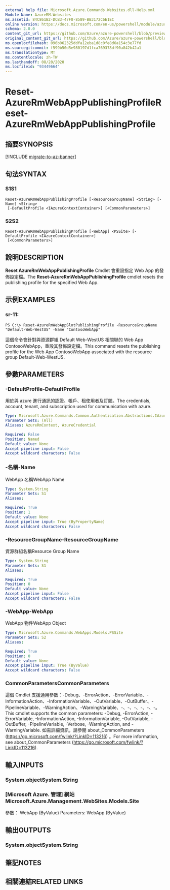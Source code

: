 ```yaml
---
external help file: Microsoft.Azure.Commands.Websites.dll-Help.xml
Module Name: AzureRM.Websites
ms.assetid: 84C861B2-DCB3-47F0-8589-BB3172C6E1EC
online version: https://docs.microsoft.com/en-us/powershell/module/azurerm.websites/reset-azurermwebapppublishingprofile
schema: 2.0.0
content_git_url: https://github.com/Azure/azure-powershell/blob/preview/src/ResourceManager/Websites/Commands.Websites/help/Reset-AzureRmWebAppPublishingProfile.md
original_content_git_url: https://github.com/Azure/azure-powershell/blob/preview/src/ResourceManager/Websites/Commands.Websites/help/Reset-AzureRmWebAppPublishingProfile.md
ms.openlocfilehash: 096b062325ddfa12eba1d8c0fe8d6a154c3e77fd
ms.sourcegitcommit: f599b50d5e980197d1fca769378df90a842b42a1
ms.translationtype: MT
ms.contentlocale: zh-TW
ms.lasthandoff: 08/20/2020
ms.locfileid: "93449664"
---
```

# <span data-ttu-id="19e5b-101">Reset-AzureRmWebAppPublishingProfile</span><span class="sxs-lookup"><span data-stu-id="19e5b-101">Reset-AzureRmWebAppPublishingProfile</span></span>

## <span data-ttu-id="19e5b-102">摘要</span><span class="sxs-lookup"><span data-stu-id="19e5b-102">SYNOPSIS</span></span>

[!INCLUDE [migrate-to-az-banner](../../includes/migrate-to-az-banner.md)]

## <span data-ttu-id="19e5b-103">句法</span><span class="sxs-lookup"><span data-stu-id="19e5b-103">SYNTAX</span></span>

### <span data-ttu-id="19e5b-104">S1</span><span class="sxs-lookup"><span data-stu-id="19e5b-104">S1</span></span>
```
Reset-AzureRmWebAppPublishingProfile [-ResourceGroupName] <String> [-Name] <String>
 [-DefaultProfile <IAzureContextContainer>] [<CommonParameters>]
```

### <span data-ttu-id="19e5b-105">S2</span><span class="sxs-lookup"><span data-stu-id="19e5b-105">S2</span></span>
```
Reset-AzureRmWebAppPublishingProfile [-WebApp] <PSSite> [-DefaultProfile <IAzureContextContainer>]
 [<CommonParameters>]
```

## <span data-ttu-id="19e5b-106">說明</span><span class="sxs-lookup"><span data-stu-id="19e5b-106">DESCRIPTION</span></span>
<span data-ttu-id="19e5b-107">**Reset AzureRmWebAppPublishingProfile** Cmdlet 會重設指定 Web App 的發佈設定檔。</span><span class="sxs-lookup"><span data-stu-id="19e5b-107">The **Reset-AzureRmWebAppPublishingProfile** cmdlet resets the publishing profile for the specified Web App.</span></span>

## <span data-ttu-id="19e5b-108">示例</span><span class="sxs-lookup"><span data-stu-id="19e5b-108">EXAMPLES</span></span>

### <span data-ttu-id="19e5b-109">sr-1</span><span class="sxs-lookup"><span data-stu-id="19e5b-109">1:</span></span>
```
PS C:\> Reset-AzureRmWebAppSlotPublishingProfile -ResourceGroupName "Default-Web-WestUS" -Name "ContosoWebApp"
```

<span data-ttu-id="19e5b-110">這個命令會針對與資源群組 Default Web-WestUS 相關聯的 Web App ContosoWebApp，重設其發佈設定檔。</span><span class="sxs-lookup"><span data-stu-id="19e5b-110">This command resets the publishing profile for the Web App ContosoWebApp associated with the resource group Default-Web-WestUS.</span></span>

## <span data-ttu-id="19e5b-111">參數</span><span class="sxs-lookup"><span data-stu-id="19e5b-111">PARAMETERS</span></span>

### <span data-ttu-id="19e5b-112">-DefaultProfile</span><span class="sxs-lookup"><span data-stu-id="19e5b-112">-DefaultProfile</span></span>
<span data-ttu-id="19e5b-113">用於與 azure 進行通訊的認證、帳戶、租使用者及訂閱。</span><span class="sxs-lookup"><span data-stu-id="19e5b-113">The credentials, account, tenant, and subscription used for communication with azure.</span></span>

```yaml
Type: Microsoft.Azure.Commands.Common.Authentication.Abstractions.IAzureContextContainer
Parameter Sets: (All)
Aliases: AzureRmContext, AzureCredential

Required: False
Position: Named
Default value: None
Accept pipeline input: False
Accept wildcard characters: False
```

### <span data-ttu-id="19e5b-114">-名稱</span><span class="sxs-lookup"><span data-stu-id="19e5b-114">-Name</span></span>
<span data-ttu-id="19e5b-115">WebApp 名稱</span><span class="sxs-lookup"><span data-stu-id="19e5b-115">WebApp Name</span></span>

```yaml
Type: System.String
Parameter Sets: S1
Aliases:

Required: True
Position: 1
Default value: None
Accept pipeline input: True (ByPropertyName)
Accept wildcard characters: False
```

### <span data-ttu-id="19e5b-116">-ResourceGroupName</span><span class="sxs-lookup"><span data-stu-id="19e5b-116">-ResourceGroupName</span></span>
<span data-ttu-id="19e5b-117">資源群組名稱</span><span class="sxs-lookup"><span data-stu-id="19e5b-117">Resource Group Name</span></span>

```yaml
Type: System.String
Parameter Sets: S1
Aliases:

Required: True
Position: 0
Default value: None
Accept pipeline input: False
Accept wildcard characters: False
```

### <span data-ttu-id="19e5b-118">-WebApp</span><span class="sxs-lookup"><span data-stu-id="19e5b-118">-WebApp</span></span>
<span data-ttu-id="19e5b-119">WebApp 物件</span><span class="sxs-lookup"><span data-stu-id="19e5b-119">WebApp Object</span></span>

```yaml
Type: Microsoft.Azure.Commands.WebApps.Models.PSSite
Parameter Sets: S2
Aliases:

Required: True
Position: 0
Default value: None
Accept pipeline input: True (ByValue)
Accept wildcard characters: False
```

### <span data-ttu-id="19e5b-120">CommonParameters</span><span class="sxs-lookup"><span data-stu-id="19e5b-120">CommonParameters</span></span>
<span data-ttu-id="19e5b-121">這個 Cmdlet 支援通用參數：-Debug、-ErrorAction、-ErrorVariable、-InformationAction、-InformationVariable、-OutVariable、-OutBuffer、-PipelineVariable、-WarningAction、-WarningVariable、-、-、-、-、-、-。</span><span class="sxs-lookup"><span data-stu-id="19e5b-121">This cmdlet supports the common parameters: -Debug, -ErrorAction, -ErrorVariable, -InformationAction, -InformationVariable, -OutVariable, -OutBuffer, -PipelineVariable, -Verbose, -WarningAction, and -WarningVariable.</span></span> <span data-ttu-id="19e5b-122">如需詳細資訊，請參閱 about_CommonParameters (https://go.microsoft.com/fwlink/?LinkID=113216) 。</span><span class="sxs-lookup"><span data-stu-id="19e5b-122">For more information, see about_CommonParameters (https://go.microsoft.com/fwlink/?LinkID=113216).</span></span>

## <span data-ttu-id="19e5b-123">輸入</span><span class="sxs-lookup"><span data-stu-id="19e5b-123">INPUTS</span></span>

### <span data-ttu-id="19e5b-124">System.object</span><span class="sxs-lookup"><span data-stu-id="19e5b-124">System.String</span></span>

### <span data-ttu-id="19e5b-125">[Microsoft Azure. 管理] 網站</span><span class="sxs-lookup"><span data-stu-id="19e5b-125">Microsoft.Azure.Management.WebSites.Models.Site</span></span>
<span data-ttu-id="19e5b-126">參數： WebApp (ByValue) </span><span class="sxs-lookup"><span data-stu-id="19e5b-126">Parameters: WebApp (ByValue)</span></span>

## <span data-ttu-id="19e5b-127">輸出</span><span class="sxs-lookup"><span data-stu-id="19e5b-127">OUTPUTS</span></span>

### <span data-ttu-id="19e5b-128">System.object</span><span class="sxs-lookup"><span data-stu-id="19e5b-128">System.String</span></span>

## <span data-ttu-id="19e5b-129">筆記</span><span class="sxs-lookup"><span data-stu-id="19e5b-129">NOTES</span></span>

## <span data-ttu-id="19e5b-130">相關連結</span><span class="sxs-lookup"><span data-stu-id="19e5b-130">RELATED LINKS</span></span>
